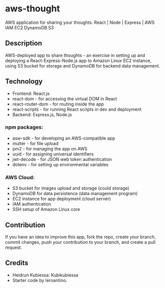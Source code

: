 # aws-thought
AWS application for sharing your thoughts. 
React | Node | Express | AWS IAM EC2 DynamoDB S3

## Description 
AWS-deployed app to share thoughts - an exercise in setting up and deploying a React-Express-Node.js app to Amazon Linux EC2 instance, using S3 bucket for storage and DynamoDB for backend data management.

## Technology 
- Frontend: React.js
- react-dom - for accessing the virtual DOM in React
- react-router-dom - for routing inside the app
- react-scripts - for running React scripts in dev and deployment
- Backend: Express.js, Node.js
### npm packages:
- asw-sdk - for developing an AWS-compatible app
- multer - for file upload
- pm2 - for managing the app on AWS
- uuid - for assigning universal identifiers
- jwt-decode - for JSON web token authentication
- dotenv - for setting up environmental variables
### AWS Cloud:
- S3 bucket for images upload and storage (could storage)
- DynamoDB for data persistence (data management program)
- EC2 instance for app deployment (cloud server)
- IAM authentication
- SSH setup of Amazon Linux core 

## Contribution

If you have an idea to improve this app, fork the repo, create your branch, commit changes, push your contribution to your branch, and create a pull request.

## Credits 
- Heidrun Kubiessa: Kubikubiessa
- Starter code by lernantino.
 